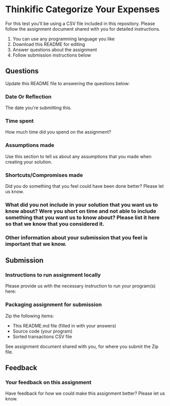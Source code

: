 # Thinkific Categorize Your Expenses

For this test you’ll be using a CSV file included in this repository. 
Please follow the assignment document shared with you for detailed instructions.

 1. You can use any programming language you like
 2. Download this README for editing
 3. Answer questions about the assignment
 4. Follow submission instructions below

## Questions
Update this README file to answering the questions below:

### Date Or Reflection
The date you're submitting this.

### Time spent
How much time did you spend on the assignment?

### Assumptions made
Use this section to tell us about any assumptions that you made when creating your solution.

### Shortcuts/Compromises made
Did you do something that you feel could have been done better? Please let us know.

### What did you not include in your solution that you want us to know about? Were you short on time and not able to include something that you want us to know about? Please list it here so that we know that you considered it.

### Other information about your submission that you feel is important that we know.

## Submission

### Instructions to run assignment locally
Please provide us with the necessary instruction to run your program(s) here:

### Packaging assignment for submission
Zip the following items:

 - This README.md file (filled in with your answers)
 - Source code (your program)
 - Sorted transactions CSV file

See assignment document shared with you, for where you submit the Zip file.

## Feedback

### Your feedback on this assignment
Have feedback for how we could make this assignment better? Please let us know.
